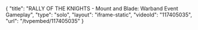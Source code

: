 {
    "title": "RALLY OF THE KNIGHTS - Mount and Blade: Warband Event Gameplay",
    "type": "solo",
    "layout": "iframe-static",
    "videoId": "117405035",
    "url": "\/tvpembed\/117405035"
}